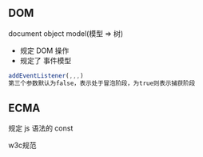 ## DOM
document object model(模型 => 树)
- 规定 DOM 操作
- 规定了 事件模型
```js
addEventListener(,,,)
第三个参数默认为false，表示处于冒泡阶段，为true则表示捕获阶段
```

## ECMA
规定 js 语法的
const

w3c规范
